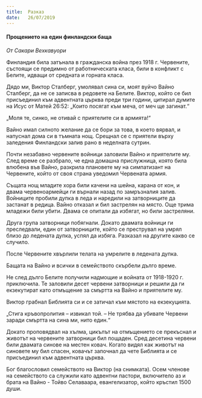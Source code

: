 ```yaml
---
title:  Разказ
date:   26/07/2019
---
```


#### Прощението на един финландски баща

_От Сакари Вехкавуори_

Финландия била затънала в гражданска война през 1918 г. Червените, състоящи се предимно от работническата класа, били в конфликт с Белите, идващи от средната и горната класа.

Дядо ми, Виктор Сталберг, умолявал сина си, моят вуйчо Вайно Сталберг, да не се записва в редовете на Белите. Виктор, който се бил присъединил към адвентната църква преди три години, цитирал думите на Исус от Матей 26:52: „Които посягат към меча, от меч ще загинат.“

„Моля те, синко, не отивай с приятелите си в армията!“

Вайно имал силното желание да се бори за това, в което вярвал, и напуснал дома си в тъмната нощ. Срещнал се с приятели върху заледения Финландски залив рано в неделната сутрин.

Почти незабавно червените войници заловили Вайно и приятелите му. След време се разбрало, че една домашна прислужница, която била влюбена във Вайно, разкрила плановете му на симпатизант на Червените, който от своя страна уведомил Червената армия.

Същата нощ младите хора били качени на шейна, карана от кон, и двама червеноармейци ги върнали назад по замръзналия залив. Войниците пробили дупка в леда и наредили на затворниците да застанат в редица. Вайно отказал и бил застрелян на място. Още трима младежи били убити. Двама се опитали да избягат, но били застреляни.

Друга група затворници побягнали. Докато двамата войници ги преследвали, един от затворниците, който се преструвал на умрял близо до ледената дупка, успял да избяга. Разказал на другите какво се случило.

После Червените хвърлили телата на умрелите в ледената дупка.

Бащата на Вайно и всички в семейството скърбели дълго време.

Не след дълго Белите получили надмощие и войната от 1918-1920 г. приключила. Те заловили десет червени затворници и решили да ги екзекутират като отмъщение за смъртта на Вайно и приятелите му.

Виктор грабнал Библията си и се затичал към мястото на екзекуцията.

„Стига кръвопролития – извикал той. – Не трябва да убивате Червени заради смъртта на сина ми, нито един.“

Докато проповядвал на хълма, цикълът на отмъщението се прекъснал и животът на червените затворници бил пощаден. Сред десетина червени били двамата синове на местен ковач. Когато видял как животът на синовете му бил спасен, ковачът започнал да чете Библията и се присъединил към адвентната църква.

Бог благословил семейството на Виктор (на снимката). Осем членове на семейството са служили като адвентни пастори, включитело аз и брата на Вайно - Тойво Селаваара, евангелизатор, който кръстил 1500 души.